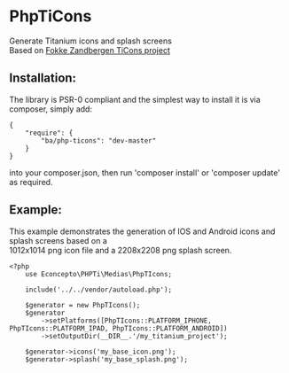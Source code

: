 PhpTiCons
===============
Generate Titanium icons and splash screens  
Based on [Fokke Zandbergen TiCons project](https://github.com/FokkeZB/TiCons)  

Installation:
-------------
The library is PSR-0 compliant and the simplest way to install it is via composer, simply add:

    {
        "require": {
            "ba/php-ticons": "dev-master"
        }
    }

into your composer.json, then run 'composer install' or 'composer update' as required.

Example:
--------
This example demonstrates the generation of IOS and Android icons and splash screens based on a  
1012x1014 png icon file and a 2208x2208 png splash screen.

    <?php
        use Econcepto\PHPTi\Medias\PhpTIcons;

        include('../../vendor/autoload.php');

        $generator = new PhpTIcons();
        $generator
            ->setPlatforms([PhpTIcons::PLATFORM_IPHONE, PhpTIcons::PLATFORM_IPAD, PhpTIcons::PLATFORM_ANDROID])
            ->setOutputDir(__DIR__.'/my_titanium_project');
            
        $generator->icons('my_base_icon.png');
        $generator->splash('my_base_splash.png');